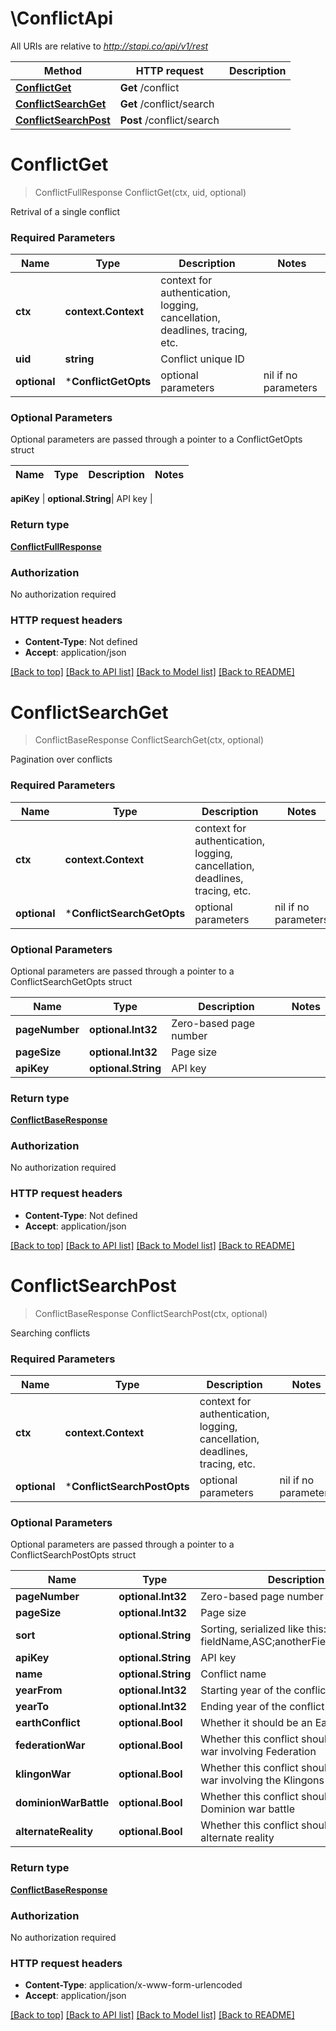 # \ConflictApi

All URIs are relative to *http://stapi.co/api/v1/rest*

Method | HTTP request | Description
------------- | ------------- | -------------
[**ConflictGet**](ConflictApi.md#ConflictGet) | **Get** /conflict | 
[**ConflictSearchGet**](ConflictApi.md#ConflictSearchGet) | **Get** /conflict/search | 
[**ConflictSearchPost**](ConflictApi.md#ConflictSearchPost) | **Post** /conflict/search | 


# **ConflictGet**
> ConflictFullResponse ConflictGet(ctx, uid, optional)


Retrival of a single conflict

### Required Parameters

Name | Type | Description  | Notes
------------- | ------------- | ------------- | -------------
 **ctx** | **context.Context** | context for authentication, logging, cancellation, deadlines, tracing, etc.
  **uid** | **string**| Conflict unique ID | 
 **optional** | ***ConflictGetOpts** | optional parameters | nil if no parameters

### Optional Parameters
Optional parameters are passed through a pointer to a ConflictGetOpts struct

Name | Type | Description  | Notes
------------- | ------------- | ------------- | -------------

 **apiKey** | **optional.String**| API key | 

### Return type

[**ConflictFullResponse**](ConflictFullResponse.md)

### Authorization

No authorization required

### HTTP request headers

 - **Content-Type**: Not defined
 - **Accept**: application/json

[[Back to top]](#) [[Back to API list]](../README.md#documentation-for-api-endpoints) [[Back to Model list]](../README.md#documentation-for-models) [[Back to README]](../README.md)

# **ConflictSearchGet**
> ConflictBaseResponse ConflictSearchGet(ctx, optional)


Pagination over conflicts

### Required Parameters

Name | Type | Description  | Notes
------------- | ------------- | ------------- | -------------
 **ctx** | **context.Context** | context for authentication, logging, cancellation, deadlines, tracing, etc.
 **optional** | ***ConflictSearchGetOpts** | optional parameters | nil if no parameters

### Optional Parameters
Optional parameters are passed through a pointer to a ConflictSearchGetOpts struct

Name | Type | Description  | Notes
------------- | ------------- | ------------- | -------------
 **pageNumber** | **optional.Int32**| Zero-based page number | 
 **pageSize** | **optional.Int32**| Page size | 
 **apiKey** | **optional.String**| API key | 

### Return type

[**ConflictBaseResponse**](ConflictBaseResponse.md)

### Authorization

No authorization required

### HTTP request headers

 - **Content-Type**: Not defined
 - **Accept**: application/json

[[Back to top]](#) [[Back to API list]](../README.md#documentation-for-api-endpoints) [[Back to Model list]](../README.md#documentation-for-models) [[Back to README]](../README.md)

# **ConflictSearchPost**
> ConflictBaseResponse ConflictSearchPost(ctx, optional)


Searching conflicts

### Required Parameters

Name | Type | Description  | Notes
------------- | ------------- | ------------- | -------------
 **ctx** | **context.Context** | context for authentication, logging, cancellation, deadlines, tracing, etc.
 **optional** | ***ConflictSearchPostOpts** | optional parameters | nil if no parameters

### Optional Parameters
Optional parameters are passed through a pointer to a ConflictSearchPostOpts struct

Name | Type | Description  | Notes
------------- | ------------- | ------------- | -------------
 **pageNumber** | **optional.Int32**| Zero-based page number | 
 **pageSize** | **optional.Int32**| Page size | 
 **sort** | **optional.String**| Sorting, serialized like this: fieldName,ASC;anotherFieldName,DESC | 
 **apiKey** | **optional.String**| API key | 
 **name** | **optional.String**| Conflict name | 
 **yearFrom** | **optional.Int32**| Starting year of the conflict | 
 **yearTo** | **optional.Int32**| Ending year of the conflict | 
 **earthConflict** | **optional.Bool**| Whether it should be an Earth conflict | 
 **federationWar** | **optional.Bool**| Whether this conflict should be a part of war involving Federation | 
 **klingonWar** | **optional.Bool**| Whether this conflict should be a part of war involving the Klingons | 
 **dominionWarBattle** | **optional.Bool**| Whether this conflict should be a Dominion war battle | 
 **alternateReality** | **optional.Bool**| Whether this conflict should be from alternate reality | 

### Return type

[**ConflictBaseResponse**](ConflictBaseResponse.md)

### Authorization

No authorization required

### HTTP request headers

 - **Content-Type**: application/x-www-form-urlencoded
 - **Accept**: application/json

[[Back to top]](#) [[Back to API list]](../README.md#documentation-for-api-endpoints) [[Back to Model list]](../README.md#documentation-for-models) [[Back to README]](../README.md)

